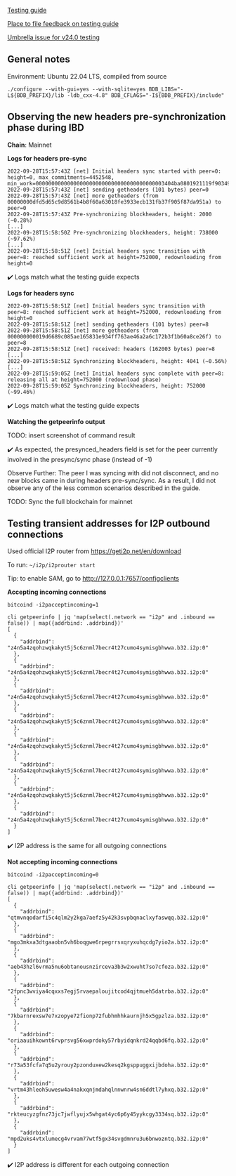 [Testing guide](https://github.com/bitcoin-core/bitcoin-devwiki/wiki/24.0-Release-Candidate-Testing-Guide)

[Place to file feedback on testing guide](https://github.com/kouloumos/rc24-guide-feedback-repo)

[Umbrella issue for v24.0 testing](https://github.com/bitcoin/bitcoin/issues/26175)

## General notes

Environment: Ubuntu 22.04 LTS, compiled from source

`./configure --with-gui=yes --with-sqlite=yes BDB_LIBS="-L${BDB_PREFIX}/lib -ldb_cxx-4.8" BDB_CFLAGS="-I${BDB_PREFIX}/include"`

## Observing the new headers pre-synchronization phase during IBD

**Chain**: Mainnet

**Logs for headers pre-sync**

```
2022-09-28T15:57:43Z [net] Initial headers sync started with peer=0: height=0, max_commitments=4452548, min_work=00000000000000000000000000000000000000003404ba0801921119f903495e
2022-09-28T15:57:43Z [net] sending getheaders (101 bytes) peer=0
2022-09-28T15:57:43Z [net] more getheaders (from 00000000dfd5d65c9d8561b4b8f60a63018fe3933ecb131fb37f905f87da951a) to peer=0
2022-09-28T15:57:43Z Pre-synchronizing blockheaders, height: 2000 (~0.28%)
[...]
2022-09-28T15:58:50Z Pre-synchronizing blockheaders, height: 738000 (~97.62%)
[...]
2022-09-28T15:58:51Z [net] Initial headers sync transition with peer=8: reached sufficient work at height=752000, redownloading from height=0
```

✔️ Logs match what the testing guide expects

**Logs for headers sync**

```
2022-09-28T15:58:51Z [net] Initial headers sync transition with peer=8: reached sufficient work at height=752000, redownloading from height=0
2022-09-28T15:58:51Z [net] sending getheaders (101 bytes) peer=8
2022-09-28T15:58:51Z [net] more getheaders (from 000000000019d6689c085ae165831e934ff763ae46a2a6c172b3f1b60a8ce26f) to peer=8
2022-09-28T15:58:51Z [net] received: headers (162003 bytes) peer=8
[...]
2022-09-28T15:58:51Z Synchronizing blockheaders, height: 4041 (~0.56%)
[...]
2022-09-28T15:59:05Z [net] Initial headers sync complete with peer=8: releasing all at height=752000 (redownload phase)
2022-09-28T15:59:05Z Synchronizing blockheaders, height: 752000 (~99.46%)
```

✔️ Logs match what the testing guide expects

**Watching the getpeerinfo output**

TODO: insert screenshot of command result

✔️ As expected, the presynced_headers field is set for the peer currently involved in the presync/sync phase (instead of -1)

Observe Further: The peer I was syncing with did not disconnect, and no new blocks came in during headers pre-sync/sync. As a result, I did not observe any of the less common scenarios described in the guide.

TODO: Sync the full blockchain for mainnet

## Testing transient addresses for I2P outbound connections

Used official I2P router from https://geti2p.net/en/download 

To run: `~/i2p/i2prouter start`

Tip: to enable SAM, go to http://127.0.0.1:7657/configclients

**Accepting incoming connections**

`bitcoind -i2pacceptincoming=1`

```
cli getpeerinfo | jq 'map(select(.network == "i2p" and .inbound == false)) | map({addrbind: .addrbind})'
[
  {
    "addrbind": "z4n5a4zqohzwqkakyt5j5c6znml7becr4t27cumo4symisgbhwwa.b32.i2p:0"
  },
  {
    "addrbind": "z4n5a4zqohzwqkakyt5j5c6znml7becr4t27cumo4symisgbhwwa.b32.i2p:0"
  },
  {
    "addrbind": "z4n5a4zqohzwqkakyt5j5c6znml7becr4t27cumo4symisgbhwwa.b32.i2p:0"
  },
  {
    "addrbind": "z4n5a4zqohzwqkakyt5j5c6znml7becr4t27cumo4symisgbhwwa.b32.i2p:0"
  },
  {
    "addrbind": "z4n5a4zqohzwqkakyt5j5c6znml7becr4t27cumo4symisgbhwwa.b32.i2p:0"
  },
  {
    "addrbind": "z4n5a4zqohzwqkakyt5j5c6znml7becr4t27cumo4symisgbhwwa.b32.i2p:0"
  },
  {
    "addrbind": "z4n5a4zqohzwqkakyt5j5c6znml7becr4t27cumo4symisgbhwwa.b32.i2p:0"
  },
  {
    "addrbind": "z4n5a4zqohzwqkakyt5j5c6znml7becr4t27cumo4symisgbhwwa.b32.i2p:0"
  }
]
```

✔️ I2P address is the same for all outgoing connections

**Not accepting incoming connections**

`bitcoind -i2pacceptincoming=0`

```
cli getpeerinfo | jq 'map(select(.network == "i2p" and .inbound == false)) | map({addrbind: .addrbind})'
[
  {
    "addrbind": "qtmvnqodarfi5c4qlm2y2kga7aefz5y42k3svpbqnaclxyfaswqq.b32.i2p:0"
  },
  {
    "addrbind": "mgo3mkxa3dtgaaobn5vh6boqgwe6rpegrrsxqryxuhqcdg7yio2a.b32.i2p:0"
  },
  {
    "addrbind": "aeb43hzl6vrma5nu6obtanousnzirceva3b3w2xwuht7so7cfoza.b32.i2p:0"
  },
  {
    "addrbind": "2fpnc3wviya4cqxxs7egj5rvaepaloujitcod4qjtmueh5datrba.b32.i2p:0"
  },
  {
    "addrbind": "7kbarnrexsw7e7xzopye72fionp72fubhmhhkaurnjh5x5gpzlza.b32.i2p:0"
  },
  {
    "addrbind": "oriaauihkownt6rvprsvg56xwprdoky57rbyidqnkrd24qqbd6fq.b32.i2p:0"
  },
  {
    "addrbind": "r73a53fcfa7q5u2yrouy2pzonduxew2kesq2kgsppuggxijbdoha.b32.i2p:0"
  },
  {
    "addrbind": "vrtm43hleoh5uwesw4a4nakxqnjmdahqlnnwnrw4sn6ddtl7yhxq.b32.i2p:0"
  },
  {
    "addrbind": "rkteucyzgfnz73jc7jwflyujx5whgat4yc6p6y45yykcgy3334sq.b32.i2p:0"
  },
  {
    "addrbind": "mpd2uks4vtxlumecg4vrvam77wtf5gx34svgdmnru3u6bnwozntq.b32.i2p:0"
  }
]
```

✔️ I2P address is different for each outgoing connection

